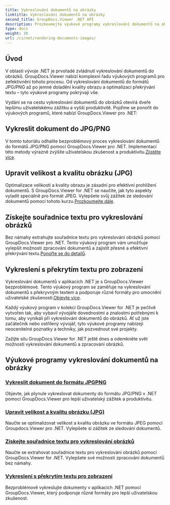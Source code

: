 ```yaml
---
title: Vykreslování dokumentů na obrázky
linktitle: Vykreslování dokumentů na obrázky
second_title: GroupDocs.Viewer .NET API
description: Prozkoumejte výukové programy vykreslování dokumentů na obrázky pomocí GroupDocs.Viewer pro .NET. Optimalizujte kvalitu obrazu, extrahujte souřadnice textu a vylepšete uživatelský dojem.
type: docs
weight: 30
url: /cs/net/rendering-documents-images/
---
```

## Úvod

V oblasti vývoje .NET je prvořadé zvládnutí vykreslování dokumentů do obrázků. GroupDocs.Viewer nabízí komplexní řadu výukových programů pro zefektivnění tohoto procesu. Od vykreslování dokumentů do formátů JPG/PNG až po jemné doladění kvality obrazu a optimalizaci překrývání textu – tyto výukové programy pokrývají vše.

Vydání se na cestu vykreslování dokumentů do obrázků otevírá dveře lepšímu uživatelskému zážitku a vyšší produktivitě. Pojďme se ponořit do výukových programů, které nabízí GroupDocs.Viewer pro .NET:

## Vykreslit dokument do JPG/PNG
 V tomto tutoriálu odhalíte bezproblémový proces vykreslování dokumentů do formátů JPG/PNG pomocí GroupDocs.Viewer pro .NET. Implementací této metody výrazně zvýšíte uživatelskou zkušenost a produktivitu.[Zjistěte více](./render-jpg-png/).

## Upravit velikost a kvalitu obrázku (JPG)
 Optimalizace velikosti a kvality obrazu je zásadní pro efektivní prohlížení dokumentů. S GroupDocs.Viewer for .NET se naučíte, jak tyto aspekty vyladit speciálně pro formát JPEG. Vylepšete svůj zážitek ze sledování dokumentů pomocí tohoto kurzu.[Prozkoumejte dále](./adjust-image-size-and-quality-jpg/).

## Získejte souřadnice textu pro vykreslování obrázků
Bez námahy extrahujte souřadnice textu pro vykreslování obrázků pomocí GroupDocs.Viewer pro .NET. Tento výukový program vám umožňuje vylepšit možnosti zpracování dokumentů a zajistit přesné a efektivní překrývání textu.[Ponořte se do detailů](./get-text-coordinates-image/).

## Vykreslení s překrytím textu pro zobrazení
 Vykreslování dokumentů v aplikacích .NET je s GroupDocs.Viewer bezproblémové. Tento výukový program se zaměřuje na vykreslování dokumentů s překryvným textem a podporuje různé formáty pro umocnění uživatelské zkušenosti.[Objevte více](./render-with-text-overlay/).

Každý výukový program v kolekci GroupDocs.Viewer for .NET je pečlivě vytvořen tak, aby vybavil vývojáře dovednostmi a znalostmi potřebnými k tomu, aby vynikali při vykreslování dokumentů do obrázků. Ať už jste začátečník nebo ostřílený vývojář, tyto výukové programy nabízejí neocenitelné poznatky a techniky, jak pozvednout své projekty.

Zažijte sílu GroupDocs.Viewer for .NET ještě dnes a odemkněte svět možností vykreslování dokumentů a zpracování obrázků.

## Výukové programy vykreslování dokumentů na obrázky
### [Vykreslit dokument do formátu JPGPNG](./render-jpg-png/)
Objevte, jak plynule vykreslovat dokumenty do formátu JPG/PNG v .NET pomocí GroupDocs.Viewer pro lepší uživatelský zážitek a produktivitu.
### [Upravit velikost a kvalitu obrázku (JPG)](./adjust-image-size-and-quality-jpg/)
Naučte se optimalizovat velikost a kvalitu obrázku ve formátu JPEG pomocí Groupdocs.Viewer pro .NET. Vylepšete si zážitek ze sledování dokumentů.
### [Získejte souřadnice textu pro vykreslování obrázků](./get-text-coordinates-image/)
Naučte se extrahovat souřadnice textu pro vykreslování obrázků pomocí GroupDocs.Viewer for .NET. Vylepšete své možnosti zpracování dokumentů bez námahy.
### [Vykreslení s překrytím textu pro zobrazení](./render-with-text-overlay/)
Bezproblémově vykreslujte dokumenty v aplikacích .NET pomocí GroupDocs.Viewer, který podporuje různé formáty pro lepší uživatelskou zkušenost.